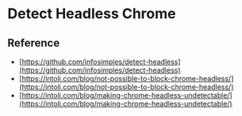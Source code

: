 # Detect Headless Chrome

## Reference

* [https://github.com/infosimples/detect-headless](https://github.com/infosimples/detect-headless)
* [https://intoli.com/blog/not-possible-to-block-chrome-headless/](https://intoli.com/blog/not-possible-to-block-chrome-headless/)
* [https://intoli.com/blog/making-chrome-headless-undetectable/](https://intoli.com/blog/making-chrome-headless-undetectable/)
